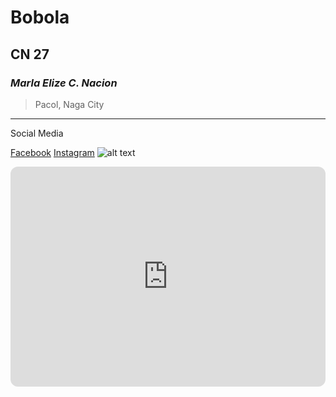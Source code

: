 # Bobola
## CN 27
### *Marla Elize C. Nacion*
> Pacol, Naga City
---
Social Media

[Facebook](https://www.facebook.com)
[Instagram](https://www.instagram.com)
![alt text](https://i0.wp.com/zeenmag.com/wp-content/uploads/2024/06/Taylor-Swift-Reaches-Billionaire-Status-Drops-New-1989-Version-2-scaled.jpg)

<iframe style="border-radius:12px" src="https://open.spotify.com/embed/track/1nzcXFlq2lJULOJxCg5vBA?utm_source=generator" width="100%" height="352" frameBorder="0" allowfullscreen="" allow="autoplay; clipboard-write; encrypted-media; fullscreen; picture-in-picture" loading="lazy"></iframe>

